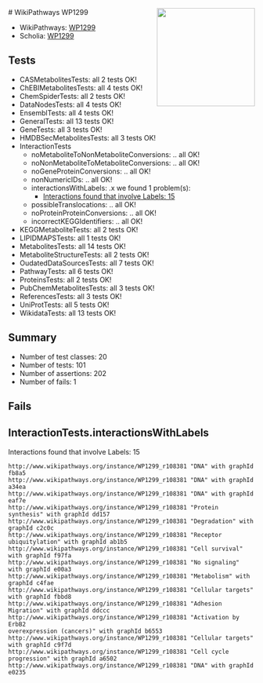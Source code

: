 <img style="float: right; width: 200px" src="https://upload.wikimedia.org/wikipedia/commons/thumb/8/83/Wplogo_with_text_500.png/640px-Wplogo_with_text_500.png" />
# WikiPathways WP1299

* WikiPathways: [WP1299](https://new.wikipathways.org/pathways/WP1299)
* Scholia: [WP1299](https://scholia.toolforge.org/wikipathways/WP1299)
## Tests
* CASMetabolitesTests: all 2 tests OK!
* ChEBIMetabolitesTests: all 4 tests OK!
* ChemSpiderTests: all 2 tests OK!
* DataNodesTests: all 4 tests OK!
* EnsemblTests: all 4 tests OK!
* GeneralTests: all 13 tests OK!
* GeneTests: all 3 tests OK!
* HMDBSecMetabolitesTests: all 3 tests OK!
* InteractionTests
    * noMetaboliteToNonMetaboliteConversions: .. all OK!
    * noNonMetaboliteToMetaboliteConversions: .. all OK!
    * noGeneProteinConversions: .. all OK!
    * nonNumericIDs: .. all OK!
    * interactionsWithLabels: .x we found 1 problem(s):
        * [Interactions found that involve Labels: 15](#fe97a8bd)
    * possibleTranslocations: .. all OK!
    * noProteinProteinConversions: .. all OK!
    * incorrectKEGGIdentifiers: .. all OK!
* KEGGMetaboliteTests: all 2 tests OK!
* LIPIDMAPSTests: all 1 tests OK!
* MetabolitesTests: all 14 tests OK!
* MetaboliteStructureTests: all 2 tests OK!
* OudatedDataSourcesTests: all 7 tests OK!
* PathwayTests: all 6 tests OK!
* ProteinsTests: all 2 tests OK!
* PubChemMetabolitesTests: all 3 tests OK!
* ReferencesTests: all 3 tests OK!
* UniProtTests: all 5 tests OK!
* WikidataTests: all 13 tests OK!


## Summary

* Number of test classes: 20
* Number of tests: 101
* Number of assertions: 202
* Number of fails: 1

## Fails

<a name="fe97a8bd" />

## InteractionTests.interactionsWithLabels

Interactions found that involve Labels: 15
```
http://www.wikipathways.org/instance/WP1299_r108381 "DNA" with graphId fb8a5
http://www.wikipathways.org/instance/WP1299_r108381 "DNA" with graphId a34ea
http://www.wikipathways.org/instance/WP1299_r108381 "DNA" with graphId eaf7e
http://www.wikipathways.org/instance/WP1299_r108381 "Protein
synthesis" with graphId dd157
http://www.wikipathways.org/instance/WP1299_r108381 "Degradation" with graphId c2c0c
http://www.wikipathways.org/instance/WP1299_r108381 "Receptor ubiquitylation" with graphId ab1b5
http://www.wikipathways.org/instance/WP1299_r108381 "Cell survival" with graphId f97fa
http://www.wikipathways.org/instance/WP1299_r108381 "No signaling" with graphId e00a3
http://www.wikipathways.org/instance/WP1299_r108381 "Metabolism" with graphId c4fae
http://www.wikipathways.org/instance/WP1299_r108381 "Cellular targets" with graphId fbbd8
http://www.wikipathways.org/instance/WP1299_r108381 "Adhesion
Migration" with graphId ddccc
http://www.wikipathways.org/instance/WP1299_r108381 "Activation by ErbB2
overexpression (cancers)" with graphId b6553
http://www.wikipathways.org/instance/WP1299_r108381 "Cellular targets" with graphId c9f7d
http://www.wikipathways.org/instance/WP1299_r108381 "Cell cycle
progression" with graphId a6502
http://www.wikipathways.org/instance/WP1299_r108381 "DNA" with graphId e0235
```

